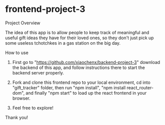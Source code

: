 # frontend-project-3

Project Overview

The idea of this app is to allow people to keep track of meaningful and useful gift ideas they have for their loved ones, so they don't just pick up some useless tchotchkes in a gas station on the big day.

How to use

1. First go to "https://github.com/xiaochenx/backend-project-3" download the backend of this app, and follow instructions there to start the backend server properly.

2. Fork and clone this frontend repo to your local environment, cd into "gift_tracker" folder, then run "npm install", "npm install react_router-dom", and finally "npm start" to load up the react frontend in your browser.
3. Feel free to explore!

Thank you!
